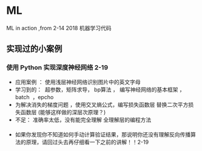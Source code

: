 # ML
ML in action ,from 2-14 2018
机器学习代码
## 实现过的小案例

### 使用 Python 实现深度神经网络 2-19
* 应用案例 ： 使用浅层神经网络识别图片中的英文字母 
* 学习到的：  超参数，矩阵求导， bp算法 ， 编写神经网络的基本框架 ， batch  ，epcho
* 为解决消失的梯度问题 ，使用交叉熵公式，编写损失函数层 替换二次平方损失函数层 (能够这样做的深层次原理？)
* 不足： 准确率太低，没有能完全理解 全理解层的编程方法 
#### 
* 如果你发现你不知道如何手动计算验证结果，那说明你还没有理解反向传播算法的原理，请回过头去再仔细看一下之前的讲解！！2-19

